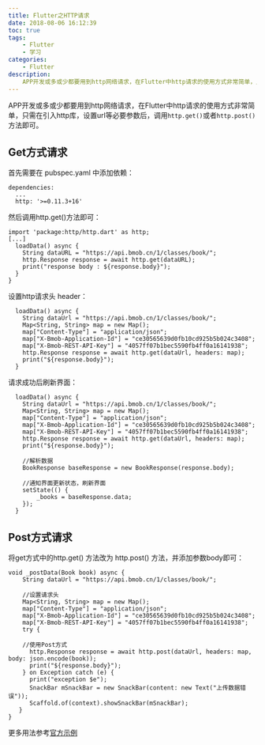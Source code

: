 ```yaml
---
title: Flutter之HTTP请求
date: 2018-08-06 16:12:39
toc: true
tags:
	- Flutter
	- 学习
categories:
	- Flutter
description:
	APP开发或多或少都要用到http网络请求，在Flutter中http请求的使用方式非常简单，只需在引入http库，设置url等必要参数后，调用`http.get()`或者`http.post()`方法即可。
---
```

APP开发或多或少都要用到http网络请求，在Flutter中http请求的使用方式非常简单，只需在引入http库，设置url等必要参数后，调用`http.get()`或者`http.post()`方法即可。
## Get方式请求
首先需要在 pubspec.yaml 中添加依赖：

```
dependencies:
  ...
  http: '>=0.11.3+16'
```
然后调用http.get()方法即可：
```
import 'package:http/http.dart' as http;
[...]
  loadData() async {
    String dataURL = "https://api.bmob.cn/1/classes/book/";
    http.Response response = await http.get(dataURL);
    print("response body : ${response.body}");
  }
}
```

设置http请求头 header：
```
  loadData() async {
    String dataUrl = "https://api.bmob.cn/1/classes/book/";
    Map<String, String> map = new Map();
    map["Content-Type"] = "application/json";
    map["X-Bmob-Application-Id"] = "ce30565639d0fb10cd925b5b024c3408";
    map["X-Bmob-REST-API-Key"] = "4057ff07b1bec5590fb4ff0a16141938";
    http.Response response = await http.get(dataUrl, headers: map);
    print("${response.body}");
  }
```

请求成功后刷新界面：
```
  loadData() async {
    String dataUrl = "https://api.bmob.cn/1/classes/book/";
    Map<String, String> map = new Map();
    map["Content-Type"] = "application/json";
    map["X-Bmob-Application-Id"] = "ce30565639d0fb10cd925b5b024c3408";
    map["X-Bmob-REST-API-Key"] = "4057ff07b1bec5590fb4ff0a16141938";
    http.Response response = await http.get(dataUrl, headers: map);
    print("${response.body}");

    //解析数据
    BookResponse baseResponse = new BookResponse(response.body);

    //通知界面更新状态，刷新界面
    setState(() {
        _books = baseResponse.data;
    });
  }
```

## Post方式请求
将get方式中的http.get() 方法改为 http.post() 方法，并添加参数body即可：
```
void _postData(Book book) async {
    String dataUrl = "https://api.bmob.cn/1/classes/book/";

    //设置请求头
    Map<String, String> map = new Map();
    map["Content-Type"] = "application/json";
    map["X-Bmob-Application-Id"] = "ce30565639d0fb10cd925b5b024c3408";
    map["X-Bmob-REST-API-Key"] = "4057ff07b1bec5590fb4ff0a16141938";
    try {

    //使用Post方式
      http.Response response = await http.post(dataUrl, headers: map, body: json.encode(book));
      print("${response.body}");
    } on Exception catch (e) {
      print("exception $e");
      SnackBar mSnackBar = new SnackBar(content: new Text("上传数据错误"));
      Scaffold.of(context).showSnackBar(mSnackBar);
   }
}
```

更多用法参考[官方示例](https://pub.dartlang.org/packages/http)

